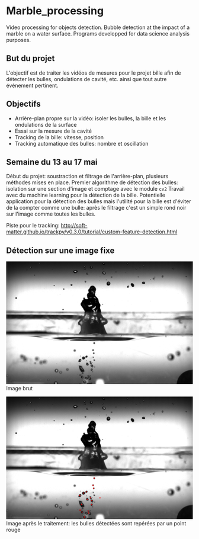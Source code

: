 # Marble_processing

Video processing for objects detection. Bubble detection at the impact of a marble on a water surface.  Programs developped for data science analysis purposes.

## But du projet

L'objectif est de traiter les vidéos de mesures pour le projet bille afin de détecter les bulles, ondulations de cavité, etc. ainsi que tout autre événement pertinent.

## Objectifs

- Arrière-plan propre sur la vidéo: isoler les bulles, la bille et les ondulations de la surface
- Essai sur la mesure de la cavité
- Tracking de la bille: vitesse, position
- Tracking automatique des bulles: nombre et oscillation

## Semaine du 13 au 17 mai

Début du projet: soustraction et filtrage de l'arrière-plan, plusieurs méthodes mises en place.
Premier algorithme de détection des bulles: isolation sur une section d'image et comptage avec le module `cv2`
Travail avec du machine learning pour la détection de la bille. Potentielle application pour la détection des bulles mais l'utilité pour la bille est d'éviter de la compter comme une bulle: après le filtrage c'est un simple rond noir sur l'image comme toutes les bulles.

Piste pour le tracking: http://soft-matter.github.io/trackpy/v0.3.0/tutorial/custom-feature-detection.html

## Détection sur une image fixe

![Avant](images/screen_bulles.png)
Image brut


![Après](images/exampleimage.png)
Image après le traitement: les bulles détectées sont repérées par un point rouge
